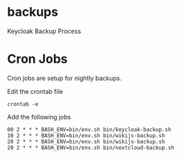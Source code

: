 # backups
Keycloak Backup Process


# Cron Jobs
Cron jobs are setup for nightly backups.

Edit the crontab file
```
crontab -e
```

Add the following jobs
```
00 2 * * * BASH_ENV=bin/env.sh bin/keycloak-backup.sh
10 2 * * * BASH_ENV=bin/env.sh bin/wikijs-backup.sh
20 2 * * * BASH_ENV=bin/env.sh bin/wikijs-backup.sh
20 2 * * * BASH_ENV=bin/env.sh bin/nextcloud-backup.sh
```
